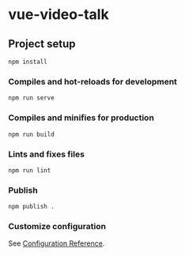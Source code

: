 # vue-video-talk

## Project setup

```npm
npm install
```

### Compiles and hot-reloads for development

```npm
npm run serve
```

### Compiles and minifies for production

```npm
npm run build
```

### Lints and fixes files

```npm
npm run lint
```

### Publish

```npm
npm publish .
```

### Customize configuration

See [Configuration Reference](https://cli.vuejs.org/config/).
